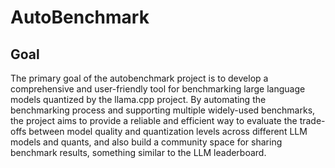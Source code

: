 # AutoBenchmark

## Goal

The primary goal of the autobenchmark project is to develop a comprehensive and user-friendly tool for benchmarking large language models quantized by the llama.cpp project. By automating the benchmarking process and supporting multiple widely-used benchmarks, the project aims to provide a reliable and efficient way to evaluate the trade-offs between model quality and quantization levels across different LLM models and quants, and also build a community space for sharing benchmark results, something similar to the LLM leaderboard.



